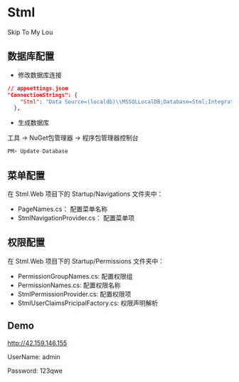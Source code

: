 # Stml
Skip To My Lou

## 数据库配置

* 修改数据库连接

```json
// appsettings.json
"ConnectionStrings": {
    "Stml": "Data Source=(localdb)\\MSSQLLocalDB;Database=Stml;Integrated Security=True;"
  },
```

* 生成数据库

工具 -> NuGet包管理器 -> 程序包管理器控制台

```csharp
PM> Update-Database
```

## 菜单配置

在 Stml.Web 项目下的 Startup/Navigations 文件夹中：
* PageNames.cs： 配置菜单名称
* StmlNavigationProvider.cs： 配置菜单项

## 权限配置

在 Stml.Web 项目下的 Startup/Permissions 文件夹中：
* PermissionGroupNames.cs: 配置权限组
* PermissionNames.cs: 配置权限名称
* StmlPermissionProvider.cs: 配置权限项
* StmlUserClaimsPricipalFactory.cs: 权限声明解析

## Demo

http://42.159.146.155

UserName: admin

Password: 123qwe
